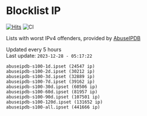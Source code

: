 # Blocklist IP

[![Hits](https://hits.seeyoufarm.com/api/count/incr/badge.svg?url=https%3A%2F%2Fgithub.com%2Fborestad%2Fblocklist-ip%2F&count_bg=%2379C83D&title_bg=%23555555&icon=&icon_color=%23E7E7E7&title=hits&edge_flat=false)](https://hits.seeyoufarm.com)  ![CI](https://img.shields.io/github/workflow/status/borestad/blocklist-ip/CI?style=flat-square)

Lists with worst IPv4 offenders, provided by [AbuseIPDB](https://www.abuseipdb.com/)

<!-- FOOTER-PLACEHOLDER -->
Updated every 5 hours<br>
Last update: `2023-12-28 - 05:17:22`
```
abuseipdb-s100-1d.ipset (24547 ip)
abuseipdb-s100-2d.ipset (30212 ip)
abuseipdb-s100-3d.ipset (32889 ip)
abuseipdb-s100-7d.ipset (39162 ip)
abuseipdb-s100-30d.ipset (60506 ip)
abuseipdb-s100-60d.ipset (81957 ip)
abuseipdb-s100-90d.ipset (107501 ip)
abuseipdb-s100-120d.ipset (131652 ip)
abuseipdb-s100-all.ipset (441666 ip)
```
